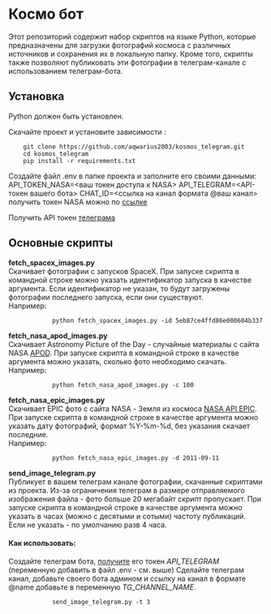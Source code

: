 # Космо бот

Этот репозиторий содержит набор скриптов на языке Python, которые предназначены для загрузки фотографий космоса с различных источников и сохранения их в локальную папку. Кроме того, скрипты также позволяют публиковать эти фотографии в телеграм-канале с использованием телеграм-бота.

## Установка
Python должен быть установлен.

Скачайте проект и установите зависимости :
        
        git clone https://github.com/aqwarius2003/kosmos_telegram.git
        cd kosmos_telegram
        pip install -r requirements.txt

Создайте файл .env в папке проекта и заполните его своими данными:
        API_TOKEN_NASA=<ваш токен доступа к NASA>
        API_TELEGRAM=<API-токен вашего бота>
        CHAT_ID=<ссылка на канал формата @ваш канал>
получить токен NASA можно по [ссылке](https://api.nasa.gov/)

Получить API токен [телеграма](https://telegram.me/BotFather) 

## Основные скрипты

**fetch_spacex_images.py**  
Скачивает фотографии с запусков SpaceX. При запуске скрипта в командной строке можно указать идентификатор запуска в качестве аргумента. Если идентификатор не указан, то будут загружены фотографии последнего запуска, если они существуют.  
Например:

                python fetch_spacex_images.py -id 5eb87ce4ffd86e000604b337 


**fetch_nasa_apod_images.py**  
Скачивает Astronomy Picture of the Day - случайные материалы с сайта NASA [APOD](https://api.nasa.gov/#apod). 
При запуске скрипта в командной строке в качестве аргумента можно указать, сколько фото необходимо скачать.  
Например:

                python fetch_nasa_apod_images.py -с 100

**fetch_nasa_epic_images.py**  
Скачивает EPIC фото с сайта NASA - Земля из космоса [NASA API EPIC](https://api.nasa.gov/#epic). При запуске скрипта в командной строке в качестве аргумента можно указать дату фотографий, формат %Y-%m-%d, без указания скачает последние.  
Например:

                python fetch_nasa_epic_images.py -d 2011-09-11

**send_image_telegram.py**  
Публикует в вашем телеграм канале фотографии, скачанные скриптами из проекта.
Из-за ограничения телеграм в размере отправляемого изображения файла - фото больше 20 мегабайт скрипт пропускает.
При запуске скрипта в командной строке в качестве аргумента можно указать в часах (можно с десятыми и сотыми) частоту публикаций. Если не указать - по умолчанию разв 4 часа.   

#### Как использовать:

Создайте телеграм бота, [получите](https://telegram.me/BotFather) его токен _API_TELEGRAM_ (переменную добавить в файл .env - см. выше) 
Сделайте телеграм канал, добавьте своего бота админом и ссылку на канал в формате @name добавьте в переменную _TG_CHANNEL_NAME_.   
                
                send_image_telegram.py -t 3
